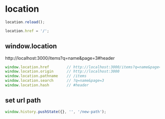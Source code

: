 # location

```javascript
location.reload();

location.href = '/';
```

## window.location

http://localhost:3000/items?q=name&page=3#header

```javascript
window.location.href        // http://localhost:3000/items?q=name&page=3#header
window.location.origin      // http://localhost:3000
window.location.pathname    // /items
window.location.search      // ?q=name&page=3
window.location.hash        // #header
```

## set url path

```javascript
window.history.pushState({}, '', '/new-path');
```
